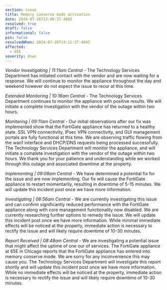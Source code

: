 ```yaml
---
section: issue
title: Memory conserve mode activation
date: 2024-07-26T13:48:37.488Z
resolved: true
draft: false
informational: false
pin: false
resolvedWhen: 2024-07-26T14:11:37.494Z
affected:
  - 65E
severity: down
---
```

*Vendor Investigating | 11:11am Central* - The Technology Services Department has initiated contact with the vendor and are now waiting for a response. We will continue to monitor the appliance throughout the day and weekend however do not expect the issue to recur at this time.

*Extended Monitoring | 10:16am Central* - The Technology Services Department continues to monitor the appliance with positive results. We will initiate a complete investigation with the vendor of the outage within two hours.

*Monitoring | 09:11am Central* - Our initial observations after our fix was implemented show that the FortiGate appliance has returned to a healthy state. SSL VPN connectivity, IPsec VPN connectivity, and GUI management portals are fully functional at this time. We are observing traffic flowing from the wan1 interface and DHCP/DNS requests being processed successfully. The Technology Services Department will monitor the appliance, and will initiate a complete investigation with the vendor of the outage within two hours. We thank you for your patience and understanding while we worked through this outage and associated downtime at the property.

*Implementing | 09:08am Central* - We have determined a potential fix for the issue and are now implementing. Our fix will cause the FortiGate appliance to restart momentarily, resulting in downtime of 5-15 minutes. We will update this incident post once we have more information.

*Investigating | 08:56am Central* - We are currently investigating this issue and can confirm significantly reduced performance with the FortiGate appliance along with core management functionality now disabled. We are currently researching further options to remedy the issue. We will update this incident post once we have more information. While minimal immediate effects will be noticed at the property, immediate action is necessary to rectify the issue and will likely require downtime of 10-30 minutes.

*Report Received | 08:48am Central* - We are investigating a potential issue that might affect the uptime of one our of services. The FortiGate appliance at 65E in Chicago reports that the FortiGate appliance has entered into memory conserve mode. We are sorry for any inconvenience this may cause you. The Technology Services Department will investigate this report shortly and will update this incident post once we have more information. While no immediate effects will be noticed at the property, immediate action is necessary to rectify the issue and will likely require downtime of 10-30 minutes.